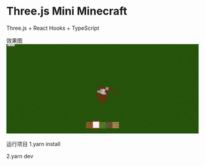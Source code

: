 # Three.js Mini Minecraft

Three.js + React Hooks + TypeScript


效果图
<img src="./src/assets/Snipaste_2022-10-24_17-05-35.png" />

运行项目
1.yarn install

2.yarn dev

